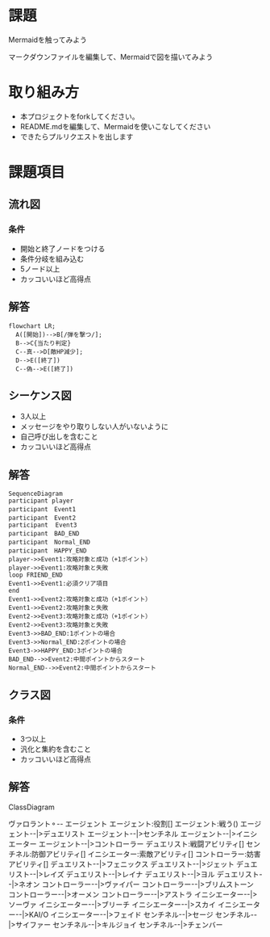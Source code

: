 # 課題
Mermaidを触ってみよう

マークダウンファイルを編集して、Mermaidで図を描いてみよう

# 取り組み方
* 本プロジェクトをforkしてください。
* README.mdを編集して、Mermaidを使いこなしてください
* できたらプルリクエストを出します

# 課題項目
## 流れ図
### 条件
- 開始と終了ノードをつける
- 条件分岐を組み込む
- 5ノード以上
- カッコいいほど高得点

## 解答
```mermaid
flowchart LR;
  A([開始])-->B[/弾を撃つ/];
  B-->C{当たり判定}
  C--真-->D[敵HP減少];
  D-->E([終了])
  C--偽-->E([終了])
```

## シーケンス図

- 3人以上
- メッセージをやり取りしない人がいないように
- 自己呼び出しを含むこと
- カッコいいほど高得点

## 解答
```mermaid
SequenceDiagram
participant player
participant　Event1
participant　Event2
participant  Event3
participant　BAD_END
participant　Normal_END
participant　HAPPY_END
player->>Event1:攻略対象と成功（+1ポイント）
player->>Event1:攻略対象と失敗
loop FRIEND_END
Event1->>Event1:必須クリア項目
end
Event1->>Event2:攻略対象と成功（+1ポイント）
Event1->>Event2:攻略対象と失敗
Event2->>Event3:攻略対象と成功（+1ポイント）
Event2->>Event3:攻略対象と失敗
Event3->>BAD_END:1ポイントの場合
Event3->>Normal_END:2ポイントの場合
Event3->>HAPPY_END:3ポイントの場合
BAD_END-->>Event2:中間ポイントからスタート
Normal_END-->>Event2:中間ポイントからスタート
```


## クラス図

### 条件
- 3つ以上
- 汎化と集約を含むこと
- カッコいいほど高得点

## 解答
ClassDiagram

ヴァロラント⚬-- エージェント
エージェント:役割[]
エージェント:戦う()
エージェント--|>デュエリスト
エージェント--|>センチネル
エージェント--|>イニシエーター
エージェント--|>コントローラー
デュエリスト:戦闘アビリティ[]
センチネル:防御アビリティ[]
イニシエーター:索敵アビリティ[]
コントローラー:妨害アビリティ[]
デュエリスト--|>フェニックス
デュエリスト--|>ジェット
デュエリスト--|>レイズ
デュエリスト--|>レイナ
デュエリスト--|>ヨル
デュエリスト--|>ネオン
コントローラー--|>ヴァイパー
コントローラー--|>ブリムストーン
コントローラー--|>オーメン
コントローラー--|>アストラ
イニシエーター--|>ソーヴァ
イニシエーター--|>ブリーチ
イニシエーター--|>スカイ
イニシエーター--|>KAI/O
イニシエーター--|>フェイド
センチネル--|>セージ
センチネル--|>サイファー
センチネル--|>キルジョイ
センチネル--|>チェンバー